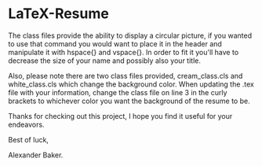 # LaTeX-Resume

The class files provide the ability to display a circular picture, if you wanted to use that command you would want to place it in the header and manipulate it with hspace{} and vspace{}. In order to fit it you'll have to decrease the size of your name and possibly also your title.

Also, please note there are two class files provided, cream_class.cls and white_class.cls which change the background color. When updating the .tex file with your information, change the class file on line 3 in the curly brackets to whichever color you want the background of the resume to be.

Thanks for checking out this project, I hope you find it useful for your endeavors.

Best of luck,

Alexander Baker.
